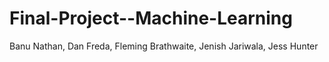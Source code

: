 # Final-Project--Machine-Learning
Banu Nathan, Dan Freda, Fleming Brathwaite, Jenish Jariwala, Jess Hunter
